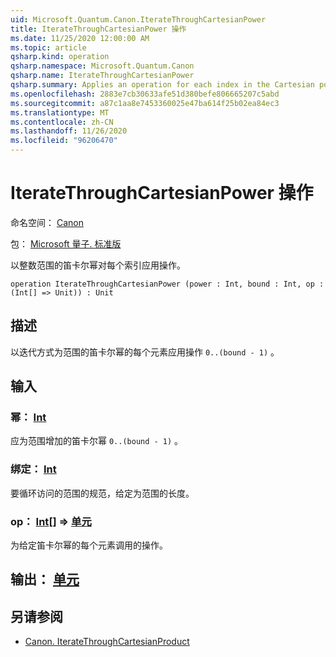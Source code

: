 ```yaml
---
uid: Microsoft.Quantum.Canon.IterateThroughCartesianPower
title: IterateThroughCartesianPower 操作
ms.date: 11/25/2020 12:00:00 AM
ms.topic: article
qsharp.kind: operation
qsharp.namespace: Microsoft.Quantum.Canon
qsharp.name: IterateThroughCartesianPower
qsharp.summary: Applies an operation for each index in the Cartesian power of an integer range.
ms.openlocfilehash: 2883e7cb30633afe51d380befe806665207c5abd
ms.sourcegitcommit: a87c1aa8e7453360025e47ba614f25b02ea84ec3
ms.translationtype: MT
ms.contentlocale: zh-CN
ms.lasthandoff: 11/26/2020
ms.locfileid: "96206470"
---
```

# <a name="iteratethroughcartesianpower-operation"></a>IterateThroughCartesianPower 操作

命名空间： [Canon](xref:Microsoft.Quantum.Canon)

包： [Microsoft 量子. 标准版](https://nuget.org/packages/Microsoft.Quantum.Standard)


以整数范围的笛卡尔幂对每个索引应用操作。

```qsharp
operation IterateThroughCartesianPower (power : Int, bound : Int, op : (Int[] => Unit)) : Unit
```


## <a name="description"></a>描述

以迭代方式为范围的笛卡尔幂的每个元素应用操作 `0..(bound - 1)` 。

## <a name="input"></a>输入

### <a name="power--int"></a>幂： [Int](xref:microsoft.quantum.lang-ref.int)

应为范围增加的笛卡尔幂 `0..(bound - 1)` 。


### <a name="bound--int"></a>绑定： [Int](xref:microsoft.quantum.lang-ref.int)

要循环访问的范围的规范，给定为范围的长度。


### <a name="op--int--unit"></a>op： [Int](xref:microsoft.quantum.lang-ref.int)[] => [单元](xref:microsoft.quantum.lang-ref.unit) 

为给定笛卡尔幂的每个元素调用的操作。



## <a name="output--unit"></a>输出： [单元](xref:microsoft.quantum.lang-ref.unit)



## <a name="see-also"></a>另请参阅

- [Canon. IterateThroughCartesianProduct](xref:Microsoft.Quantum.Canon.IterateThroughCartesianProduct)